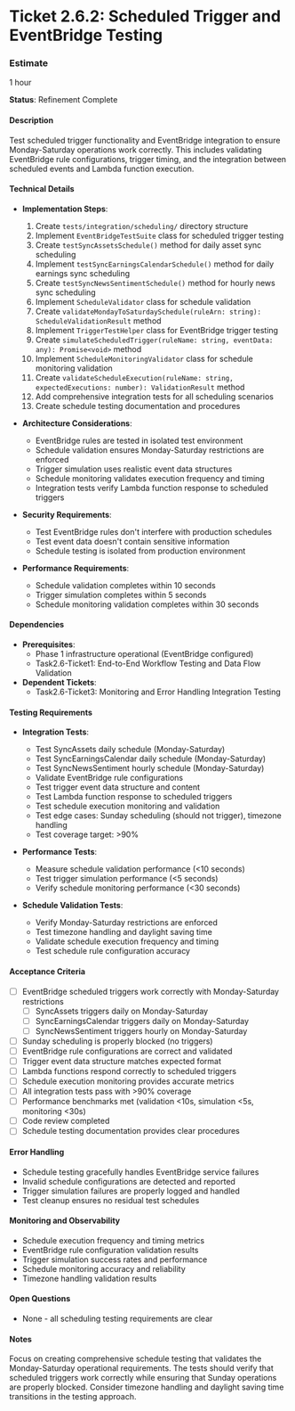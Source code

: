 # Ticket 2.6.2: Scheduled Trigger and EventBridge Testing

### Estimate
1 hour

**Status**: Refinement Complete

#### Description
Test scheduled trigger functionality and EventBridge integration to ensure Monday-Saturday operations work correctly. This includes validating EventBridge rule configurations, trigger timing, and the integration between scheduled events and Lambda function execution.

#### Technical Details
- **Implementation Steps**:
  1. Create `tests/integration/scheduling/` directory structure
  2. Implement `EventBridgeTestSuite` class for scheduled trigger testing
  3. Create `testSyncAssetsSchedule()` method for daily asset sync scheduling
  4. Implement `testSyncEarningsCalendarSchedule()` method for daily earnings sync scheduling
  5. Create `testSyncNewsSentimentSchedule()` method for hourly news sync scheduling
  6. Implement `ScheduleValidator` class for schedule validation
  7. Create `validateMondayToSaturdaySchedule(ruleArn: string): ScheduleValidationResult` method
  8. Implement `TriggerTestHelper` class for EventBridge trigger testing
  9. Create `simulateScheduledTrigger(ruleName: string, eventData: any): Promise<void>` method
  10. Implement `ScheduleMonitoringValidator` class for schedule monitoring validation
  11. Create `validateScheduleExecution(ruleName: string, expectedExecutions: number): ValidationResult` method
  12. Add comprehensive integration tests for all scheduling scenarios
  13. Create schedule testing documentation and procedures

- **Architecture Considerations**:
  - EventBridge rules are tested in isolated test environment
  - Schedule validation ensures Monday-Saturday restrictions are enforced
  - Trigger simulation uses realistic event data structures
  - Schedule monitoring validates execution frequency and timing
  - Integration tests verify Lambda function response to scheduled triggers

- **Security Requirements**:
  - Test EventBridge rules don't interfere with production schedules
  - Test event data doesn't contain sensitive information
  - Schedule testing is isolated from production environment

- **Performance Requirements**:
  - Schedule validation completes within 10 seconds
  - Trigger simulation completes within 5 seconds
  - Schedule monitoring validation completes within 30 seconds

#### Dependencies
- **Prerequisites**:
  - Phase 1 infrastructure operational (EventBridge configured)
  - Task2.6-Ticket1: End-to-End Workflow Testing and Data Flow Validation
- **Dependent Tickets**:
  - Task2.6-Ticket3: Monitoring and Error Handling Integration Testing

#### Testing Requirements
- **Integration Tests**:
  - Test SyncAssets daily schedule (Monday-Saturday)
  - Test SyncEarningsCalendar daily schedule (Monday-Saturday)
  - Test SyncNewsSentiment hourly schedule (Monday-Saturday)
  - Validate EventBridge rule configurations
  - Test trigger event data structure and content
  - Test Lambda function response to scheduled triggers
  - Test schedule execution monitoring and validation
  - Test edge cases: Sunday scheduling (should not trigger), timezone handling
  - Test coverage target: >90%

- **Performance Tests**:
  - Measure schedule validation performance (<10 seconds)
  - Test trigger simulation performance (<5 seconds)
  - Verify schedule monitoring performance (<30 seconds)

- **Schedule Validation Tests**:
  - Verify Monday-Saturday restrictions are enforced
  - Test timezone handling and daylight saving time
  - Validate schedule execution frequency and timing
  - Test schedule rule configuration accuracy

#### Acceptance Criteria
- [ ] EventBridge scheduled triggers work correctly with Monday-Saturday restrictions
  - [ ] SyncAssets triggers daily on Monday-Saturday
  - [ ] SyncEarningsCalendar triggers daily on Monday-Saturday
  - [ ] SyncNewsSentiment triggers hourly on Monday-Saturday
- [ ] Sunday scheduling is properly blocked (no triggers)
- [ ] EventBridge rule configurations are correct and validated
- [ ] Trigger event data structure matches expected format
- [ ] Lambda functions respond correctly to scheduled triggers
- [ ] Schedule execution monitoring provides accurate metrics
- [ ] All integration tests pass with >90% coverage
- [ ] Performance benchmarks met (validation <10s, simulation <5s, monitoring <30s)
- [ ] Code review completed
- [ ] Schedule testing documentation provides clear procedures

#### Error Handling
- Schedule testing gracefully handles EventBridge service failures
- Invalid schedule configurations are detected and reported
- Trigger simulation failures are properly logged and handled
- Test cleanup ensures no residual test schedules

#### Monitoring and Observability
- Schedule execution frequency and timing metrics
- EventBridge rule configuration validation results
- Trigger simulation success rates and performance
- Schedule monitoring accuracy and reliability
- Timezone handling validation results

#### Open Questions
- None - all scheduling testing requirements are clear

#### Notes
Focus on creating comprehensive schedule testing that validates the Monday-Saturday operational requirements. The tests should verify that scheduled triggers work correctly while ensuring that Sunday operations are properly blocked. Consider timezone handling and daylight saving time transitions in the testing approach. 